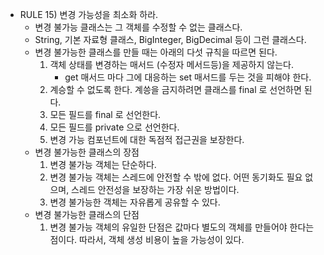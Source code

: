 * RULE 15) 변경 가능성을 최소화 하라.
    * 변경 불가능 클래스는 그 객체를 수정할 수 없는 클래스다. 
    * String, 기본 자료형 클래스, BigInteger, BigDecimal 등이 그런 클래스다.
    * 변경 불가능한 클래스를 만들 때는 아래의 다섯 규칙을 따르면 된다.
        1. 객체 상태를 변경하는 매서드 (수정자 메서드등)을 제공하지 않는다.
            * get 매서드 마다 그에 대응하는 set 매서드를 두는 것을 피해야 한다.
        2. 계승할 수 없도록 한다. 계씅을 금지하려면 클래스를 final 로 선언하면 된다.
        3. 모든 필드를 final 로 선언한다.
        4. 모든 필드를 private 으로 선언한다.
        5. 변경 가능 컴포넌트에 대한 독점적 접근권을 보장한다.
    * 변경 불가능한 클래스의 장점
        1. 변경 불가능 객체는 단순하다.
        2. 변경 불가능 객체는 스레드에 안전할 수 밖에 없다. 어떤 동기화도 필요 없으며, 스레드 안전성을 보장하는 가장 쉬운 방법이다.
        3. 변경 불가능한 객체는 자유롭게 공유할 수 있다.
    * 변경 불가능한 클래스의 단점
        1. 변경 불가능 객체의 유일한 단점은 값마다 별도의 객체를 만들어야 한다는 점이다. 따라서, 객체 생성 비용이 높을 가능성이 있다.
       